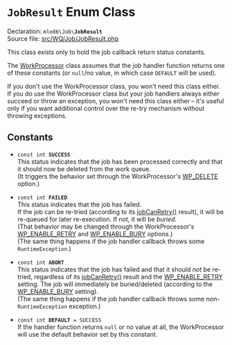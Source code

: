 # `JobResult` Enum Class

Declaration: <code>mle86\Job\\<b>JobResult</b></code>  
Source file: [src/WQ/Job/JobResult.php](/src/WQ/Job/JobResult.php)

This class exists only to hold the job callback return status constants.

The [WorkProcessor] class
assumes that the job handler function
returns one of these constants
 (or `null`/no value,
 in which case `DEFAULT` will be used).

If you don't use the WorkProcessor class,
you won't need this class either.
If you do use the WorkProcessor class
but your job handlers always either succeed or throw an exception,
you won't need this class either –
it's useful only if you want additional control over the re-try mechanism without throwing exceptions.


## Constants

* <code>const int <b>SUCCESS</b></code>  
    This status indicates that the job has been processed correctly
    and that it should now be deleted from the work queue.  
    (It triggers the behavior set through the WorkProcessor's [WP_DELETE][WP_DELETE] option.)
    
* <code>const int <b>FAILED</b></code>  
    This status indicates that the job has failed.  
    If the job can be re-tried (according to its [jobCanRetry()][jobCanRetry] result),
    it will be re-queued for later re-execution.
    If not, it will be *buried*.  
    (That behavior may be changed through the WorkProcessor's [WP_ENABLE_RETRY][WP_ENABLE_RETRY] and
    [WP_ENABLE_BURY][WP_ENABLE_BURY] options.)  
    (The same thing happens if the job handler callback throws some `RuntimeException`.)

* <code>const int <b>ABORT</b></code>  
    This status indicates that the job has failed
    and that it should _not_ be re-tried,
    regardless of its [jobCanRetry()][jobCanRetry] result
    and the [WP_ENABLE_RETRY][WP_ENABLE_RETRY] setting.
    The job will immediately be buried/deleted
    (according to the [WP_ENABLE_BURY][WP_ENABLE_BURY] setting).  
    (The same thing happens if the job handler callback throws some non-`RuntimeException` exception.)

* <code>const int <b>DEFAULT</b> = SUCCESS</code>  
    If the handler function returns `null` or no value at all,
    the WorkProcessor will use the default behavior
    set by this constant.


[WorkProcessor]: Ref_WorkProcessor_class.md
[WP_DELETE]: Ref_WorkProcessor_class.md#WP_DELETE
[WP_ENABLE_RETRY]: Ref_WorkProcessor_class.md#WP_ENABLE_RETRY
[WP_ENABLE_BURY]: Ref_WorkProcessor_class.md#WP_ENABLE_BURY
[jobCanRetry]: Ref_Job_interface.md#jobCanRetry
